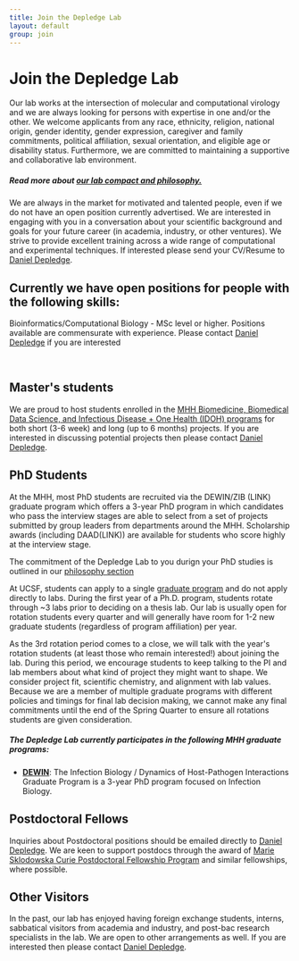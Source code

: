 ```yaml
---
title: Join the Depledge Lab
layout: default
group: join
---
```


# Join the Depledge Lab
Our lab works at the intersection of molecular and computational virology and we are always looking for persons with expertise in one and/or the other. We welcome applicants from any race, ethnicity, religion, national origin, gender identity, gender expression, caregiver and family commitments, political affiliation, sexual orientation, and eligible age or disability status. Furthermore, we are committed to maintaining a supportive and collaborative lab environment.
##### Read more about [our lab compact and philosophy.](/philosophy/)

We are always in the market for motivated and talented people, even if we do not have an open position currently advertised. We are interested in engaging with you in a conversation about your scientific background and goals for your future career (in academia, industry, or other ventures). We strive to provide excellent training across a wide range of computational and experimental techniques. If interested please send your CV/Resume to [Daniel Depledge](/contact).

## Currently we have **open positions** for people with the following skills:
Bioinformatics/Computational Biology - MSc level or higher. Positions available are commensurate with experience. Please contact [Daniel Depledge](/contact) if you are interested

<!-- Currently we have **open positions** for people with the following skills:
[Specialist](https://aprecruit.ucsf.edu/JPF03325) who will engage in research projects and also manage daily wet lab operations. -->
<br/>

## Master's students
We are proud to host students enrolled in the [MHH Biomedicine, Biomedical Data Science, and Infectious Disease + One Health (IDOH) programs](https://www.mhh.de/en/all-degree-programs) for both short (3-6 week) and long (up to 6 months) projects. If you are interested in discussing potential projects then please contact [Daniel Depledge](/contact).


## PhD Students

At the MHH, most PhD students are recruited via the DEWIN/ZIB (LINK) graduate program which offers a 3-year PhD program in which candidates who pass the interview stages are able to select from a set of projects submitted by group leaders from departments around the MHH. Scholarship awards (including DAAD(LINK)) are available for students who score highly at the interview stage. 

The commitment of the Depledge Lab to you durign your PhD studies is outlined in our [philosophy section](/philosophy)

At UCSF, students can apply to a single [graduate program](https://graduate.ucsf.edu/programs) and do not apply directly to labs. During the first year of a Ph.D. program, students rotate through ~3 labs prior to deciding on a thesis lab. Our lab is usually open for rotation students every quarter and will generally have room for 1-2 new graduate students (regardless of program affiliation) per year.

 As the 3rd rotation period comes to a close, we will talk with the year's rotation students (at least those who remain interested!) about joining the lab.  During this period, we encourage students to keep talking to the PI and lab members about what kind of project they might want to shape. We consider project fit, scientific chemistry, and alignment with lab values. Because we are a member of multiple graduate programs with different policies and timings for final lab decision making, we cannot make any final commitments until the end of the Spring Quarter to ensure all rotations students are given consideration.

##### The Depledge Lab currently participates in the following MHH graduate programs:
  * **[DEWIN](https://www.mhh.de/en/hbrs/zib)**: The Infection Biology / Dynamics of Host-Pathogen Interactions Graduate Program is a 3-year PhD program focused on Infection Biology.

## Postdoctoral Fellows

Inquiries about Postdoctoral positions should be emailed directly to [Daniel Depledge](/contact). We are keen to support postdocs through the award of [Marie Sklodowska Curie Postdoctoral Fellowship Program](https://marie-sklodowska-curie-actions.ec.europa.eu/actions/postdoctoral-fellowships) and similar fellowships, where possible.

## Other Visitors

In the past, our lab has enjoyed having foreign exchange students, interns, sabbatical visitors from academia and industry, and post-bac research specialists in the lab. We are open to other arrangements as well. If you are interested then please contact [Daniel Depledge](/contact). 
